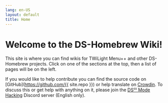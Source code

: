 ```yaml
---
lang: en-US
layout: default
title: Home
---
```


# Welcome to the DS-Homebrew Wiki!

This site is where you can find wikis for TWiLight Menu++ and other DS-Homebrew projects. Click on one of the sections at the top, then a list of pages will be on the left.

If you would like to help contribute you can find the source code on [GitHub](https://github.com/{{ site.repo }}) or help translate on [Crowdin](https://crowdin.com/project/ds-homebrew-wiki). To discuss this or get help with anything on it, please join the [DS⁽ⁱ⁾ Mode Hacking](https://ds-homebrew.com/discord) Discord server (English only).
